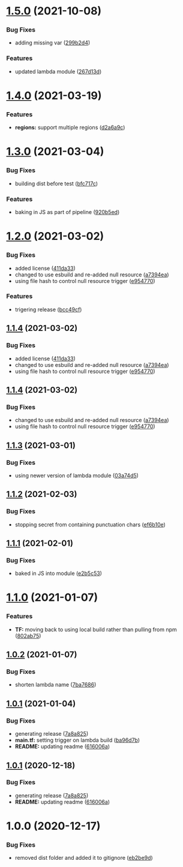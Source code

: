 # [1.5.0](http://bitbucket.org/adaptavistlabs/module-secret-generator/compare/v1.4.0...v1.5.0) (2021-10-08)


### Bug Fixes

* adding missing var ([299b2d4](http://bitbucket.org/adaptavistlabs/module-secret-generator/commits/299b2d4e44638cb2285ce0d24ab7eb9ee59e976b))


### Features

* updated lambda module ([267d13d](http://bitbucket.org/adaptavistlabs/module-secret-generator/commits/267d13dc23d31605b24331de691997d4ef3a3d19))

# [1.4.0](http://bitbucket.org/adaptavistlabs/module-secret-generator/compare/v1.3.0...v1.4.0) (2021-03-19)


### Features

* **regions:** support multiple regions ([d2a6a9c](http://bitbucket.org/adaptavistlabs/module-secret-generator/commits/d2a6a9c1fdd413b3f4ae2b4dd99a4844a09a578d))

# [1.3.0](http://bitbucket.org/adaptavistlabs/module-secret-generator/compare/v1.2.0...v1.3.0) (2021-03-04)


### Bug Fixes

* building dist before test ([bfc717c](http://bitbucket.org/adaptavistlabs/module-secret-generator/commits/bfc717cb63eede5b03073ea9ea4dc3de8dd254db))


### Features

* baking in JS as part of pipeline ([920b5ed](http://bitbucket.org/adaptavistlabs/module-secret-generator/commits/920b5edd0def030c82bd13ee854d3affa0a221fa))

# [1.2.0](http://bitbucket.org/adaptavistlabs/module-secret-generator/compare/v1.1.3...v1.2.0) (2021-03-02)


### Bug Fixes

* added license ([411da33](http://bitbucket.org/adaptavistlabs/module-secret-generator/commits/411da33c1dd940190880f601253d7c4d17dc55b0))
* changed to use esbuild and re-added null resource ([a7394ea](http://bitbucket.org/adaptavistlabs/module-secret-generator/commits/a7394ea6d355ff3b3adc929cad33b027a1bc78e1))
* using file hash to control null resource trigger ([e954770](http://bitbucket.org/adaptavistlabs/module-secret-generator/commits/e9547705b309ea1076a40a45bd91366c7836a971))


### Features

* trigering release ([bcc49cf](http://bitbucket.org/adaptavistlabs/module-secret-generator/commits/bcc49cfb49a206657d8c9cfcb003ece8c0780aad))

## [1.1.4](http://bitbucket.org/adaptavistlabs/module-secret-generator/compare/v1.1.3...v1.1.4) (2021-03-02)


### Bug Fixes

* added license ([411da33](http://bitbucket.org/adaptavistlabs/module-secret-generator/commits/411da33c1dd940190880f601253d7c4d17dc55b0))
* changed to use esbuild and re-added null resource ([a7394ea](http://bitbucket.org/adaptavistlabs/module-secret-generator/commits/a7394ea6d355ff3b3adc929cad33b027a1bc78e1))
* using file hash to control null resource trigger ([e954770](http://bitbucket.org/adaptavistlabs/module-secret-generator/commits/e9547705b309ea1076a40a45bd91366c7836a971))

## [1.1.4](http://bitbucket.org/adaptavistlabs/module-secret-generator/compare/v1.1.3...v1.1.4) (2021-03-02)


### Bug Fixes

* changed to use esbuild and re-added null resource ([a7394ea](http://bitbucket.org/adaptavistlabs/module-secret-generator/commits/a7394ea6d355ff3b3adc929cad33b027a1bc78e1))
* using file hash to control null resource trigger ([e954770](http://bitbucket.org/adaptavistlabs/module-secret-generator/commits/e9547705b309ea1076a40a45bd91366c7836a971))

## [1.1.3](http://bitbucket.org/adaptavistlabs/module-secret-generator/compare/v1.1.2...v1.1.3) (2021-03-01)


### Bug Fixes

* using newer version of lambda module ([03a74d5](http://bitbucket.org/adaptavistlabs/module-secret-generator/commits/03a74d5295057c8777d74941031dc364002846b2))

## [1.1.2](http://bitbucket.org/adaptavistlabs/module-secret-generator/compare/v1.1.1...v1.1.2) (2021-02-03)


### Bug Fixes

* stopping secret from containing punctuation chars ([ef6b10e](http://bitbucket.org/adaptavistlabs/module-secret-generator/commits/ef6b10e774c4cc5107273f8682a6f2c9537a835b))

## [1.1.1](http://bitbucket.org/adaptavistlabs/module-secret-generator/compare/v1.1.0...v1.1.1) (2021-02-01)


### Bug Fixes

* baked in JS into module ([e2b5c53](http://bitbucket.org/adaptavistlabs/module-secret-generator/commits/e2b5c531f48bcfd7d61f6455a24b693171735868))

# [1.1.0](http://bitbucket.org/adaptavistlabs/module-secret-generator/compare/v1.0.2...v1.1.0) (2021-01-07)


### Features

* **TF:** moving back to using local build rather than pulling from npm ([802ab75](http://bitbucket.org/adaptavistlabs/module-secret-generator/commits/802ab755ab9705ef427213de64bcbf3e4cd65d0f))

## [1.0.2](http://bitbucket.org/adaptavistlabs/module-secret-generator/compare/v1.0.1...v1.0.2) (2021-01-07)


### Bug Fixes

* shorten lambda name ([7ba7686](http://bitbucket.org/adaptavistlabs/module-secret-generator/commits/7ba768684a4fde9622e6ee9991b7a783d7f9f607))

## [1.0.1](http://bitbucket.org/adaptavistlabs/module-secret-generator/compare/v1.0.0...v1.0.1) (2021-01-04)


### Bug Fixes

* generating release ([7a8a825](http://bitbucket.org/adaptavistlabs/module-secret-generator/commits/7a8a82529e039056e9e4c0a42e59a4f79de26776))
* **main.tf:** setting trigger on lambda build ([ba96d7b](http://bitbucket.org/adaptavistlabs/module-secret-generator/commits/ba96d7b724cc7627fcd5c0753903b05d219b5f3d))
* **README:** updating readme ([616006a](http://bitbucket.org/adaptavistlabs/module-secret-generator/commits/616006aad81495170c1abef558dc4953fb4bdfc8))

## [1.0.1](http://bitbucket.org/adaptavistlabs/module-secret-generator/compare/v1.0.0...v1.0.1) (2020-12-18)


### Bug Fixes

* generating release ([7a8a825](http://bitbucket.org/adaptavistlabs/module-secret-generator/commits/7a8a82529e039056e9e4c0a42e59a4f79de26776))
* **README:** updating readme ([616006a](http://bitbucket.org/adaptavistlabs/module-secret-generator/commits/616006aad81495170c1abef558dc4953fb4bdfc8))

# 1.0.0 (2020-12-17)


### Bug Fixes

* removed dist folder and added it to gitignore ([eb2be9d](http://bitbucket.org/adaptavistlabs/module-secret-generator/commits/eb2be9d5423b25b91ec3d30543cd0989f99570d3))
